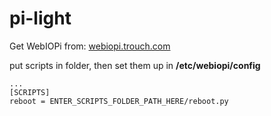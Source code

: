 # pi-light

Get WebIOPi from: [webiopi.trouch.com](http://webiopi.trouch.com)

put scripts in folder, then set them up in **/etc/webiopi/config**

```
...
[SCRIPTS]
reboot = ENTER_SCRIPTS_FOLDER_PATH_HERE/reboot.py
```
